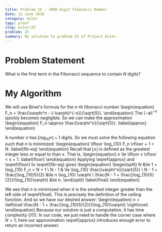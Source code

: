```yaml
---
title: Problem 25 - 1000-digit Fibonacci Number
date: 12 June 2018
category: euler
tags: proof
slug: euler/25
problem: 25
summary: My solution to problem 25 of Project Euler.
---
```


# Problem Statement

What is the first term in the Fibonacci sequence to contain $N$ digits?

# My Algorithm

We will use Binet's formula for the $n$-th fibonacci number
\begin{equation}
	F_n = \frac{\varphi^n - (-\varphi)^{-n}}{\sqrt{5}}.
\end{equation}
The $(-\varphi)^{-n}$ quickly becomes negligible.
So we can make the approximation
\begin{equation}
	F_n \approx \frac{\varphi^n}{\sqrt{5}}.
	\label{approx}
\end{equation}

A number $n$ has $\lfloor \log_{10} n \rfloor + 1$ digits.
So we must solve the following equation such that $n$ is minimized:
\begin{equation}
	\lfloor \log_{10} F_n \rfloor + 1 = N.
	\label{fib-eq}
\end{equation}
Recall that $\lfloor x \rfloor$ is defined as the greatest integer less or equal to than $x$.
That is,
\begin{equation}
	x \le \lfloor x \rfloor < x + 1.
	\label{floor}
\end{equation}
Applying \eqref{approx} and \eqref{floor} to \eqref{fib-eq} gives
\begin{equation}
	\begin{split}
		N &\le 1 + \log_{10} F_n < N + 1 \\
		N - 1 & \le \log_{10} \frac{\varphi^n}{\sqrt{5}} \\
		N - 1 + \frac{\log_{10}5}{2} &\le n \log_{10} \varphi \\
		\frac{N - 1 + \frac{\log_{10}5}{2}}{\log_{10}\varphi} &\le n.
	\end{split}
	\label{final}
\end{equation}

We see that $n$ is minimized when it is the smallest integer greater than the left side of \eqref{final}.
This is precisely the definition of the ceiling function.
And so we have our desired answer:
\begin{equation}
	n = \left\lceil \frac{N - 1 + \frac{\log_{10}5}{2}}{\log_{10}\varphi} \right\rceil.
\end{equation}
Because our solution is just a computation, it has time complexity $O(1)$.
In our code, we just need to handle the corner case where $N = 1$; here our approximation \eqref{approx} introduces enough error to return an incorrect answer.